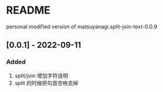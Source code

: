 # README

personal modified version of matsuyanagi.split-join-text-0.0.9

## [0.0.1] - 2022-09-11

### Added

1. split/join 增加字符说明
2. split 的时候把句首空格去掉